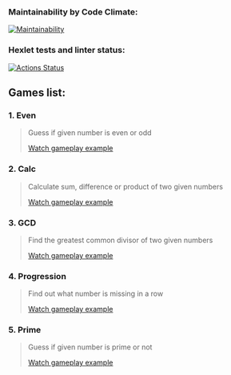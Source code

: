 ### Maintainability by Code Climate:
[![Maintainability](https://api.codeclimate.com/v1/badges/9fbcd08adfa5e4a4fca4/maintainability)](https://codeclimate.com/github/SerKonstantin/java-project-61/maintainability)

### Hexlet tests and linter status:
[![Actions Status](https://github.com/SerKonstantin/java-project-61/workflows/hexlet-check/badge.svg)](https://github.com/SerKonstantin/java-project-61/actions)

## Games list:
### 1. Even
> Guess if given number is even or odd
> 
> [Watch gameplay example](https://asciinema.org/a/bb1UTKTzWvLUyO32MTJdtk14o)

### 2. Calc
> Calculate sum, difference or product of two given numbers
> 
> [Watch gameplay example](https://asciinema.org/a/tuegI0gkdclpfLChjRy9M1XBg)

### 3. GCD
> Find the greatest common divisor of two given numbers
> 
> [Watch gameplay example](https://asciinema.org/a/28G9O8AH9KPGuF7BnPyzcrwTg)

### 4. Progression
> Find out what number is missing in a row
> 
> [Watch gameplay example](https://asciinema.org/a/qCvFfEYYDbv89FiF2E6GcpHBi)

### 5. Prime
> Guess if given number is prime or not
> 
> [Watch gameplay example](https://asciinema.org/a/veciXB28CNafkSluRgSYmmGR9)